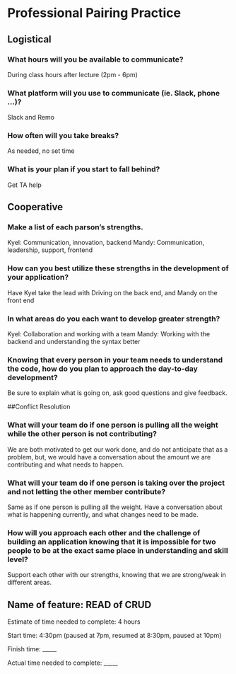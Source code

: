 # Professional Pairing Practice

## Logistical

### What hours will you be available to communicate? 
During class hours after lecture (2pm - 6pm)

### What platform will you use to communicate (ie. Slack, phone …)? 
Slack and Remo

### How often will you take breaks? 
As needed, no set time

### What is your plan if you start to fall behind? 
Get TA help

## Cooperative

### Make a list of each parson’s strengths. 
Kyel: Communication, innovation, backend 
Mandy: Communication, leadership, support, frontend

### How can you best utilize these strengths in the development of your application? 
Have Kyel take the lead with Driving on the back end, and Mandy on the front end

### In what areas do you each want to develop greater strength? 
Kyel: Collaboration and working with a team Mandy: Working with the backend and understanding the syntax better

### Knowing that every person in your team needs to understand the code, how do you plan to approach the day-to-day development? 
Be sure to explain what is going on, ask good questions and give feedback.

##Conflict Resolution

### What will your team do if one person is pulling all the weight while the other person is not contributing?
 We are both motivated to get our work done, and do not anticipate that as a problem, but, we would have a conversation about the amount we are contributing and what needs to happen.

### What will your team do if one person is taking over the project and not letting the other member contribute? 
Same as if one person is pulling all the weight. Have a conversation about what is happening currently, and what changes need to be made.

### How will you approach each other and the challenge of building an application knowing that it is impossible for two people to be at the exact same place in understanding and skill level? 
Support each other with our strengths, knowing that we are strong/weak in different areas.

## Name of feature: READ of CRUD 

Estimate of time needed to complete: 4 hours

Start time: 4:30pm (paused at 7pm, resumed at 8:30pm, paused at 10pm)

Finish time: _____ 

Actual time needed to complete: _____

